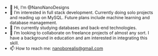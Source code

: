 - 👋 Hi, I’m @NanoNanoDesigns
- 👀 I’m interested in full stack development. Currently doing solo projects and reading up on MySQL. Future plans include machine learning and database management.
- 🌱 I’m currently studying databases and back-end technologies.
- 💞️ I’m looking to collaborate on freelance projects of almost any sort. I have a background in education and am interested in integrating this skill.
- 📫 How to reach me: nanoborealis@gmail.com

<!---
NanoNanoDesigns/NanoNanoDesigns is a ✨ special ✨ repository because its `README.md` (this file) appears on your GitHub profile.
You can click the Preview link to take a look at your changes.
--->
